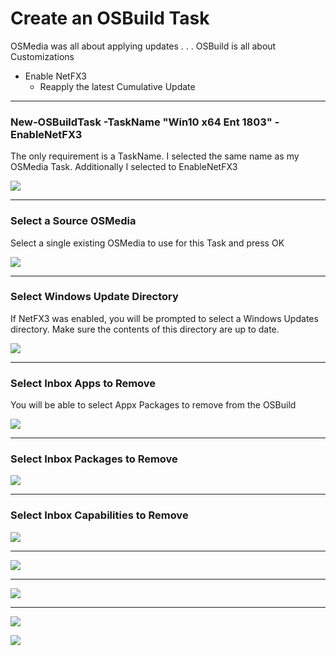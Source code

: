 # Create an OSBuild Task

OSMedia was all about applying updates . . . OSBuild is all about Customizations

* Enable NetFX3
  * Reapply the latest Cumulative Update

---

### New-OSBuildTask -TaskName "Win10 x64 Ent 1803" -EnableNetFX3

The only requirement is a TaskName.  I selected the same name as my OSMedia Task.  Additionally I selected to EnableNetFX3

![](/assets/2018-07-20_0-30-43.png)

---

### Select a Source OSMedia

Select a single existing OSMedia to use for this Task and press OK

![](/assets/2018-07-19_23-51-57.png)

---

### Select Windows Update Directory

If NetFX3 was enabled, you will be prompted to select a Windows Updates directory.  Make sure the contents of this directory are up to date.

![](/assets/2018-07-20_0-35-20.png)

---

### Select Inbox Apps to Remove

You will be able to select Appx Packages to remove from the OSBuild

![](/assets/2018-07-20_0-37-30.png)

---

### Select Inbox Packages to Remove

![](/assets/2018-07-20_0-39-38.png)

---

### Select Inbox Capabilities to Remove

![](/assets/2018-07-20_0-40-02.png)

---

![](/assets/2018-07-20_0-40-18.png)

---

![](/assets/2018-07-20_0-40-49.png)

---

![](/assets/2018-07-20_0-44-08b.png)

![](/assets/2018-07-20_0-44-08c.png)

